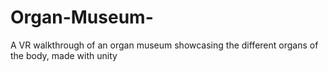 # Organ-Museum-
A VR walkthrough of an organ museum showcasing the different organs of the body, made with unity
